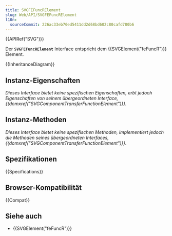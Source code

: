 ```yaml
---
title: SVGFEFuncRElement
slug: Web/API/SVGFEFuncRElement
l10n:
  sourceCommit: 226ac33eb70ed5411dd2d68bd602c80cafd780b6
---
```


{{APIRef("SVG")}}

Der **`SVGFEFuncRElement`** Interface entspricht dem {{SVGElement("feFuncR")}} Element.

{{InheritanceDiagram}}

## Instanz-Eigenschaften

_Dieses Interface bietet keine spezifischen Eigenschaften, erbt jedoch Eigenschaften von seinem übergeordneten Interface, {{domxref("SVGComponentTransferFunctionElement")}}._

## Instanz-Methoden

_Dieses Interface bietet keine spezifischen Methoden, implementiert jedoch die Methoden seines übergeordneten Interfaces, {{domxref("SVGComponentTransferFunctionElement")}}._

## Spezifikationen

{{Specifications}}

## Browser-Kompatibilität

{{Compat}}

## Siehe auch

- {{SVGElement("feFuncR")}}

